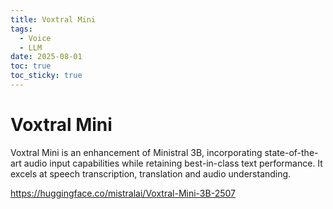 ```yaml
---
title: Voxtral Mini
tags:
  - Voice
  - LLM
date: 2025-08-01
toc: true
toc_sticky: true
---
```


# Voxtral Mini
Voxtral Mini is an enhancement of Ministral 3B, incorporating state-of-the-art audio input capabilities while retaining best-in-class text performance. It excels at speech transcription, translation and audio understanding.

https://huggingface.co/mistralai/Voxtral-Mini-3B-2507